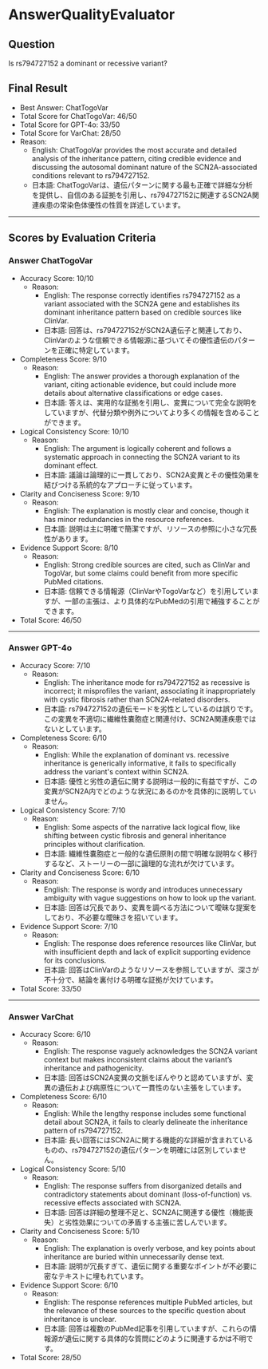 # AnswerQualityEvaluator

## Question

Is rs794727152 a dominant or recessive variant?

## Final Result

- Best Answer: ChatTogoVar
- Total Score for ChatTogoVar: 46/50
- Total Score for GPT-4o: 33/50
- Total Score for VarChat: 28/50
- Reason:
  - English: ChatTogoVar provides the most accurate and detailed analysis of the inheritance pattern, citing credible evidence and discussing the autosomal dominant nature of the SCN2A-associated conditions relevant to rs794727152.
  - 日本語: ChatTogoVarは、遺伝パターンに関する最も正確で詳細な分析を提供し、自信のある証拠を引用し、rs794727152に関連するSCN2A関連疾患の常染色体優性の性質を詳述しています。

---

## Scores by Evaluation Criteria

### Answer ChatTogoVar
- Accuracy Score: 10/10
  - Reason: 
    - English: The response correctly identifies rs794727152 as a variant associated with the SCN2A gene and establishes its dominant inheritance pattern based on credible sources like ClinVar.
    - 日本語: 回答は、rs794727152がSCN2A遺伝子と関連しており、ClinVarのような信頼できる情報源に基づいてその優性遺伝のパターンを正確に特定しています。
- Completeness Score: 9/10
  - Reason: 
    - English: The answer provides a thorough explanation of the variant, citing actionable evidence, but could include more details about alternative classifications or edge cases.
    - 日本語: 答えは、実用的な証拠を引用し、変異について完全な説明をしていますが、代替分類や例外についてより多くの情報を含めることができます。
- Logical Consistency Score: 10/10
  - Reason: 
    - English: The argument is logically coherent and follows a systematic approach in connecting the SCN2A variant to its dominant effect.
    - 日本語: 議論は論理的に一貫しており、SCN2A変異とその優性効果を結びつける系統的なアプローチに従っています。
- Clarity and Conciseness Score: 9/10
  - Reason: 
    - English: The explanation is mostly clear and concise, though it has minor redundancies in the resource references.
    - 日本語: 説明は主に明確で簡潔ですが、リソースの参照に小さな冗長性があります。
- Evidence Support Score: 8/10
  - Reason: 
    - English: Strong credible sources are cited, such as ClinVar and TogoVar, but some claims could benefit from more specific PubMed citations.
    - 日本語: 信頼できる情報源（ClinVarやTogoVarなど）を引用していますが、一部の主張は、より具体的なPubMedの引用で補強することができます。
- Total Score: 46/50

---

### Answer GPT-4o
- Accuracy Score: 7/10
  - Reason: 
    - English: The inheritance mode for rs794727152 as recessive is incorrect; it misprofiles the variant, associating it inappropriately with cystic fibrosis rather than SCN2A-related disorders.
    - 日本語: rs794727152の遺伝モードを劣性としているのは誤りです。この変異を不適切に繊維性嚢胞症と関連付け、SCN2A関連疾患ではないとしています。
- Completeness Score: 6/10
  - Reason: 
    - English: While the explanation of dominant vs. recessive inheritance is generically informative, it fails to specifically address the variant's context within SCN2A.
    - 日本語: 優性と劣性の遺伝に関する説明は一般的に有益ですが、この変異がSCN2A内でどのような状況にあるのかを具体的に説明していません。
- Logical Consistency Score: 7/10
  - Reason: 
    - English: Some aspects of the narrative lack logical flow, like shifting between cystic fibrosis and general inheritance principles without clarification.
    - 日本語: 繊維性嚢胞症と一般的な遺伝原則の間で明確な説明なく移行するなど、ストーリーの一部に論理的な流れが欠けています。
- Clarity and Conciseness Score: 6/10
  - Reason: 
    - English: The response is wordy and introduces unnecessary ambiguity with vague suggestions on how to look up the variant.
    - 日本語: 回答は冗長であり、変異を調べる方法について曖昧な提案をしており、不必要な曖昧さを招いています。
- Evidence Support Score: 7/10
  - Reason: 
    - English: The response does reference resources like ClinVar, but with insufficient depth and lack of explicit supporting evidence for its conclusions.
    - 日本語: 回答はClinVarのようなリソースを参照していますが、深さが不十分で、結論を裏付ける明確な証拠が欠けています。
- Total Score: 33/50

---

### Answer VarChat
- Accuracy Score: 6/10
  - Reason: 
    - English: The response vaguely acknowledges the SCN2A variant context but makes inconsistent claims about the variant’s inheritance and pathogenicity.
    - 日本語: 回答はSCN2A変異の文脈をぼんやりと認めていますが、変異の遺伝および病原性について一貫性のない主張をしています。
- Completeness Score: 6/10
  - Reason: 
    - English: While the lengthy response includes some functional detail about SCN2A, it fails to clearly delineate the inheritance pattern of rs794727152.
    - 日本語: 長い回答にはSCN2Aに関する機能的な詳細が含まれているものの、rs794727152の遺伝パターンを明確には区別していません。
- Logical Consistency Score: 5/10
  - Reason: 
    - English: The response suffers from disorganized details and contradictory statements about dominant (loss-of-function) vs. recessive effects associated with SCN2A.
    - 日本語: 回答は詳細の整理不足と、SCN2Aに関連する優性（機能喪失）と劣性効果についての矛盾する主張に苦しんでいます。
- Clarity and Conciseness Score: 5/10
  - Reason: 
    - English: The explanation is overly verbose, and key points about inheritance are buried within unnecessarily dense text.
    - 日本語: 説明が冗長すぎて、遺伝に関する重要なポイントが不必要に密なテキストに埋もれています。
- Evidence Support Score: 6/10
  - Reason: 
    - English: The response references multiple PubMed articles, but the relevance of these sources to the specific question about inheritance is unclear.
    - 日本語: 回答は複数のPubMed記事を引用していますが、これらの情報源が遺伝に関する具体的な質問にどのように関連するかは不明です。
- Total Score: 28/50